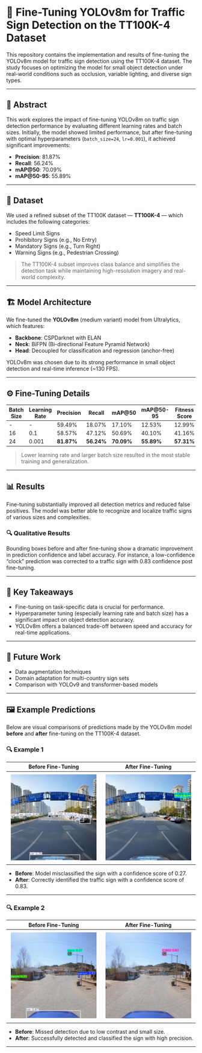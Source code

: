 # 🚦 Fine-Tuning YOLOv8m for Traffic Sign Detection on the TT100K-4 Dataset

This repository contains the implementation and results of fine-tuning the YOLOv8m model for traffic sign detection using the TT100K-4 dataset. The study focuses on optimizing the model for small object detection under real-world conditions such as occlusion, variable lighting, and diverse sign types.

---

## 📝 Abstract

This work explores the impact of fine-tuning YOLOv8m on traffic sign detection performance by evaluating different learning rates and batch sizes. Initially, the model showed limited performance, but after fine-tuning with optimal hyperparameters (`batch_size=24`, `lr=0.001`), it achieved significant improvements:

- **Precision**: 81.87%  
- **Recall**: 56.24%  
- **mAP@50**: 70.09%  
- **mAP@50-95**: 55.89%

---

## 📁 Dataset

We used a refined subset of the TT100K dataset — **TT100K-4** — which includes the following categories:

- Speed Limit Signs
- Prohibitory Signs (e.g., No Entry)
- Mandatory Signs (e.g., Turn Right)
- Warning Signs (e.g., Pedestrian Crossing)

> The TT100K-4 subset improves class balance and simplifies the detection task while maintaining high-resolution imagery and real-world complexity.

---

## 🏗️ Model Architecture

We fine-tuned the **YOLOv8m** (medium variant) model from Ultralytics, which features:

- **Backbone**: CSPDarknet with ELAN
- **Neck**: BiFPN (Bi-directional Feature Pyramid Network)
- **Head**: Decoupled for classification and regression (anchor-free)

YOLOv8m was chosen due to its strong performance in small object detection and real-time inference (~130 FPS).

---

## ⚙️ Fine-Tuning Details

| Batch Size | Learning Rate | Precision | Recall | mAP@50 | mAP@50-95 | Fitness Score |
|------------|----------------|-----------|--------|--------|------------|----------------|
| -          | -              | 59.49%    | 18.07% | 17.10% | 12.53%     | 12.99%         |
| 16         | 0.1            | 58.57%    | 47.12% | 50.69% | 40.10%     | 41.16%         |
| 24         | 0.001          | **81.87%**| **56.24%** | **70.09%** | **55.89%** | **57.31%**     |

> Lower learning rate and larger batch size resulted in the most stable training and generalization.

---

## 📊 Results

Fine-tuning substantially improved all detection metrics and reduced false positives. The model was better able to recognize and localize traffic signs of various sizes and complexities.

### 🔍 Qualitative Results

Bounding boxes before and after fine-tuning show a dramatic improvement in prediction confidence and label accuracy. For instance, a low-confidence “clock” prediction was corrected to a traffic sign with 0.83 confidence post fine-tuning.

---

## 📌 Key Takeaways

- Fine-tuning on task-specific data is crucial for performance.
- Hyperparameter tuning (especially learning rate and batch size) has a significant impact on object detection accuracy.
- YOLOv8m offers a balanced trade-off between speed and accuracy for real-time applications.

---

## 🚀 Future Work

- Data augmentation techniques
- Domain adaptation for multi-country sign sets
- Comparison with YOLOv9 and transformer-based models

---
## 🖼️ Example Predictions

Below are visual comparisons of predictions made by the YOLOv8m model **before** and **after** fine-tuning on the TT100K-4 dataset.

### 🔍 Example 1

| Before Fine-Tuning | After Fine-Tuning |
|--------------------|-------------------|
| ![Before FT 1](example_predictions/yolo_before_2.png) | ![After FT 1](example_predictions/yolo_mult.png) |

- **Before**: Model misclassified the sign with a confidence score of 0.27.
- **After**: Correctly identified the traffic sign with a confidence score of 0.83.

---

### 🔍 Example 2

| Before Fine-Tuning | After Fine-Tuning |
|--------------------|-------------------|
| ![Before FT 2](example_predictions/yolo_clock.png) | ![After FT 2](example_predictions/yolo_clock_corrected.png) |

- **Before**: Missed detection due to low contrast and small size.
- **After**: Successfully detected and classified the sign with high precision.

---
